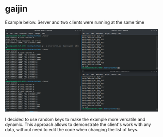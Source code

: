 # gaijin

Example below. Server and two clients were running at the same time 

![Result](./img/result.png)

I decided to use random keys to make the example more versatile and dynamic. This approach allows to demonstrate the client's work with any data, without need to edit the code when changing the list of keys.
